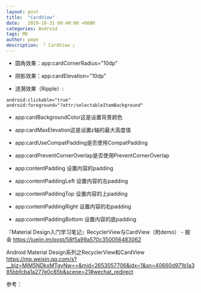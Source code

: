 ```yaml
---
layout: post
title:  "CardView"
date:   2019-10-31 09:40:00 +0800
categories: Android
tags: MD
author: pepe
description: 『 CardView 』
---
```


* 圆角效果：app:cardCornerRadius="10dp"

* 阴影效果：app:cardElevation="10dp"

* 涟漪效果（Ripple）:

```
android:clickable="true"
android:foreground="?attr/selectableItemBackground"
```

* app:cardBackgroundColor这是设置背景颜色

* app:cardMaxElevation这是设置z轴的最大高度值

* app:cardUseCompatPadding是否使用CompatPadding

* app:cardPreventCornerOverlap是否使用PreventCornerOverlap

* app:contentPadding 设置内容的padding

* app:contentPaddingLeft 设置内容的左padding

* app:contentPaddingTop 设置内容的上padding

* app:contentPaddingRight 设置内容的右padding

* app:contentPaddingBottom 设置内容的底padding




『Material Design入门学习笔记』RecyclerView与CardView（附demo） - 掘金
https://juejin.im/post/58f5a99a570c350056483062

Android Material Design系列之RecyclerView和CardView
https://mp.weixin.qq.com/s?__biz=MjM5NDkxMTgyNw==&mid=2653057706&idx=1&sn=40660d971b1a385bbfcba1a277e0c85b&scene=21#wechat_redirect



















参考：




















